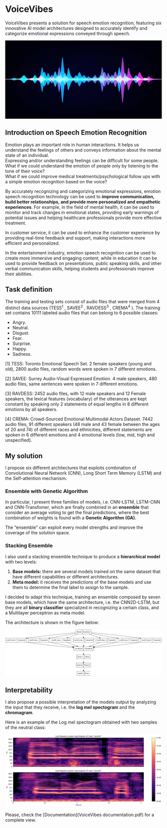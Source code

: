 # VoiceVibes
VoiceVibes presents a solution for speech emotion recognition, featuring six innovative AI model architectures designed to accurately identify and categorize emotional expressions conveyed through speech.

<p align="center">
  <img src="imgs/wave.jpg" alt="image">
</p>


## Introduction on Speech Emotion Recognition

Emotion plays an important role in human interactions. It helps us understand the feelings of others and conveys information about the mental state of an individual.  
Expressing and/or understanding feelings can be difficult for some people.  
What if we could understand the emotion of people only by listening to the tone of their voice?  
What if we could improve medical treatments/psychological follow ups with a simple emotion recognition based on the voice?   

By accurately recognizing and categorizing emotional expressions, emotion speech recognition technology can be used to **improve communication, build better relationships, and provide more personalized and empathetic experiences**. For example, in the field of mental health, it can be used to monitor and track changes in emotional states, providing early warnings of potential issues and helping healthcare professionals provide more effective treatment. 

In customer service, it can be used to enhance the customer experience by providing real-time feedback and support, making interactions more efficient and personalized.

In the entertainment industry, emotion speech recognition can be used to create more immersive and engaging content, while in education it can be used to provide feedback on presentations, public speaking skills, and other verbal communication skills, helping students and professionals improve their abilities.

## Task definition

The training and testing sets consist of audio files that were merged from 4 distinct data
sources (TESS<sup>1</sup> , SAVEE<sup>2</sup> , RAVDESS<sup>3</sup> , CREMA<sup>4</sup> ). The training set contains 10111 labeled audio files that can belong to 6 possible classes:
* Angry.
* Neutral.
* Disgust.
* Fear.
* Surprise.
* Happy.
* Sadness.


[1] TESS: Toronto Emotional Speech Set. 2 female speakers (young and old), 2800 audio files, random
words were spoken in 7 different emotions.

[2] SAVEE: Surrey Audio-Visual Expressed Emotion. 4 male speakers, 480 audio files, same sentences
were spoken in 7 different emotions.

[3] RAVDESS: 2452 audio files, with 12 male speakers and 12 Female speakers, the lexical features
(vocabulary) of the utterances are kept constant by speaking only 2 statements of equal lengths in 8
different emotions by all speakers.

[4] CREMA: Crowd-Sourced Emotional Multimodal Actors Dataset. 7442 audio files, 91 different speakers
(48 male and 43 female between the ages of 20 and 74) of different races and ethnicities, different
statements are spoken in 6 different emotions and 4 emotional levels (low, mid, high and unspecified). 


## My solution
I propose six different architectures that exploits combination of Convolutional Neural Network (CNN), Long Short Term Memory (LSTM) and the Self-attention mechanism.
### Ensemble with Genetic Algorithm
In particular, I present three families of models, i.e. CNN-LSTM, LSTM-CNN and CNN-Transfomer, which are finally combined in an **ensemble**
that consider an average voting to get the final predictions, where the best combination of weights is found with a **Genetic Algorithm (GA).**

The ”ensemble” can exploit every model strengths and improve the coverage of the solution space.

### Stacking Ensemble
I also used a stacking ensemble technique to produce a **hierarchical model** with two levels:
1. **Base models:** there are several models trained on the same dataset that have different capabilities or different architectures.
2. **Meta model:** it receives the predictions of the base models and use them to determine the final label to assign to the sample.

I decided to adapt this technique, training an ensemble composed by seven base models, which have the same architecture, i.e. the CNN2D-LSTM, but they are
all **binary classifier** specialized in recognizing a certain class, and a Multilayer perceptron as meta model.

The architecture is shown in the figure below:

<p align="center">
  <img src="imgs/stacked_model.png" alt="image">
</p>


## Interpretability
I also propose a possible interpretation of the models output by analyzing the input that they receive, i.e. the **log mel spectogram** and the **chromagram**.

Here is an example of the Log mel spectogram obtained with two samples of the neutral class:

<p align="center">
  <img src="imgs/Interpretability.png" alt="image">
</p>

Please, check the [Documentation](VoiceVibes documentation.pdf) for a complete view. 
